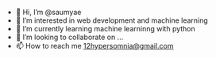 - 👋 Hi, I’m @saumyae
- 👀 I’m interested in web development and machine learning
- 🌱 I’m currently learning machine learninng with python
- 💞️ I’m looking to collaborate on ...
- 📫 How to reach me 12hypersomnia@gmail.com

<!---
saumyae/saumyae is a ✨ special ✨ repository because its `README.md` (this file) appears on your GitHub profile.
You can click the Preview link to take a look at your changes.
--->
